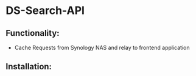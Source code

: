 # DS-Search-API

## Functionality:
- Cache Requests from Synology NAS and relay to frontend application

## Installation:
